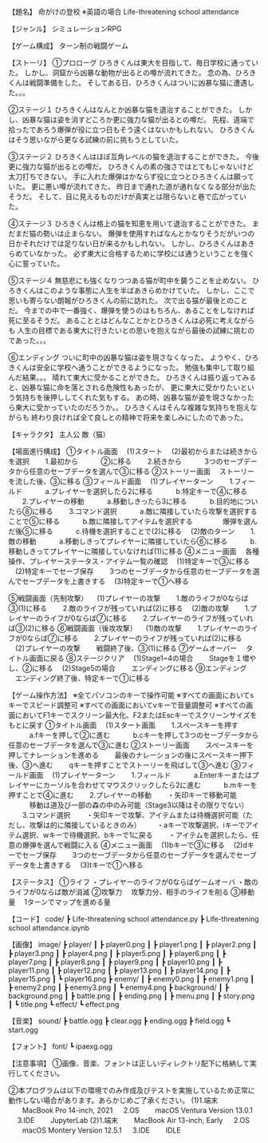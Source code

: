 【題名】
命がけの登校
※英語の場合
Life-threatening school attendance

【ジャンル】
シミュレーションRPG

【ゲーム構成】
ターン制の戦闘ゲーム

【ストーリ】
①プロローグ
ひろきくんは東大を目指して、毎日学校に通っていた。
しかし、洞窟から凶暴な動物が出るとの噂が流れてきた。
念の為、ひろきくんは戦闘準備をした。
そしてある日、ひろきくんはついに凶暴な猫に遭遇した。。。

②ステージ１
ひろきくんはなんとか凶暴な猫を退治することができた。
しかし、凶暴な猫は姿を消すどころか更に強力な猫が出るとの噂だ。
先程、道端で拾ったであろう爆弾が役に立つ日もそう遠くはないかもしれない。
ひろきくんはそう思いながら更なる試練の前に挑もうとしていた。

③ステージ２
ひろきくんはほぼ互角レベルの猫を退治することができた。
今後更に強力な猫が出るとの噂だ。
ひろきくんの素の強さではとてもじゃないけど太刀打ちできない。
手に入れた爆弾はかならず役に立つとひろきくんは願っていた。
更に悪い噂が流れてきた。
昨日まで通れた道が通れなくなる部分が出たそうだ。
そして、目に見えるものだけが真実とは限らないと巷で広がっていた。

④ステージ３
ひろきくんは格上の猫を知恵を用いて退治することができた。
まだまだ猫の勢いは止まらない。
爆弾を使用すればなんとかなりそうだがいつの日かそれだけでは足りない日が来るかもしれない。
しかし、ひろきくんはあきらめていなかった。
必ず東大に合格するために学校には通うということを強く心に誓っていた。

⑤ステージ４
無慈悲にも強くなりつつある猫が町中を襲うことを止めない。
ひろきくんはこのような事態に人生を半ばあきらめかけていた。
しかし、ここで思いも寄らない朗報がひろきくんの前に訪れた。
次で出る猫が最後とのことだ。
今までの中で一番強く、爆弾を使うのはもちろん、あることをしなければ死に至るそうだ。
あることとはどんなことかとひろきくんは必死に考えながらも
人生の目標である東大に行きたいとの思いを抱えながら最後の試練に挑むのであった。。。

⑥エンディング
ついに町中の凶暴な猫は姿を現さなくなった。
ようやく、ひろきくんは安全に学校へ通うことができるようになった。
勉強も集中して取り組んだ結果。。。
晴れて東大に受かることができた。
ひろきくんは振り返ってみると、凶暴な猫に命を落とされる危険性もあったが、
更に東大に受かりたいという気持ちを後押ししてくれた気もする。
あの時、凶暴な猫が姿を現さなかったら東大に受かっていたのだろうか。。
ひろきくんはそんな複雑な気持ちを抱えながらも
終わり良ければ全て良しとの精神で将来を楽しみにしたのであった。

【キャラクタ】
主人公
敵（猫）

【場面進行構成】
①タイトル画面
　(1)スタート
　(2)最初からまたは続きからを選択
　　1.最初から
　　　②に移る
　　2.続きから
　　　3つのセーブデータから任意のセーブデータを選んで③に移る
②ストーリー画面
　ストーリーを流した後、③に移る
③フィールド画面
　(1)プレイヤーターン
　　1.フィールド
　　　a.プレイヤーを選択したら2に移る
　　　b.特定キーで④に移る
　　2.プレイヤーの移動
　　　a.移動しきったら3に移る
　　　b.目的地についたら⑧に移る
　　3.コマンド選択
　　　a.敵に隣接していたら攻撃を選択することで⑤に移る
　　　b.敵に隣接してアイテムを選択する
　　　　爆弾を選んだ後⑤に移る
　　　c.待機を選択することで(2)に移る
　(2)敵のターン
　　1.敵の移動
　　　a.移動しきってプレイヤーに隣接していたら⑥に移る
　　　b.移動しきってプレイヤーに隣接していなければ(1)に移る
④メニュー画面
　各種操作、プレイヤーステータス・アイテム一覧の確認
　(1)特定キーで③に移る
　(2)特定キーでセーブ保存
　　3つのセーブデータから任意のセーブデータを選んでセーブデータを上書きする
　(3)特定キーで①へ移る

⑤戦闘画面（先制攻撃）
　(1)プレイヤーの攻撃
　　1.敵のライフが0ならば③(1)に移る
　　2.敵のライフが残っていれば(2)に移る
　(2)敵の攻撃
　　1.プレイヤーのライフが0ならば⑦に移る
　　2.プレイヤーのライフが残っていれば③(2)に移る
⑥戦闘画面（後攻攻撃）
　(1)敵の攻撃
　　1.プレイヤーのライフが0ならば⑦に移る
　　2.プレイヤーのライフが残っていれば(2)に移る
　(2)プレイヤーの攻撃
　　戦闘終了後、③(1)に移る
⑦ゲームオーバー
　タイトル画面に戻る
⑧ステージクリア
　(1)Stage1~4の場合
　　Stageを１増やし、②に移る
　(2)Stage5の場合
　　エンディングに移る
⑨エンディング
　エンディング終了後、特定キーで①に移る

【ゲーム操作方法】
※全てパソコンのキーで操作可能
※すべての画面においてsキーでスピード調整可
※すべての画面においてvキーで音量調整可
※すべての画面においてF1キーでスクリーン最大化、F2またはEscキーでスクリーンサイズをもとに戻す
①タイトル画面
　(1)スタート画面
　　1.スペースキーを押す
　　　a.fキーを押して②に進む
　　　b.cキーを押して3つのセーブデータから任意のセーブデータを選んで③に進む
②ストーリー画面
　　スペースキーを押してナレーションを進める
　　最後のナレーションの後にスペースキー押下後、③へ進む
　　qキーを押すことでストーリーを飛ばして③へ進む
③フィールド画面
　(1)プレイヤーターン
　　1.フィールド
　　　a.Enterキーまたはプレイヤーにカーソルを合わせてマウスクリックしたら2に進む
　　　b.mキーを押すことで④に進む
　　2.プレイヤーの移動
　　・矢印キーで移動可能
　　　移動は道及び一部の森の中のみ可能（Stage3以降はその限りでない）
　　3.コマンド選択
　　・矢印キーで攻撃、アイテムまたは待機選択可能（ただし、攻撃は的に隣接しているときのみ）
　　・aキーで攻撃選択、iキーでアイテム選択、wキーで待機選択、bキーで1に戻る
　　・アイテムを選択したら、任意の爆弾を選んで戦闘に入る
④メニュー画面
　(1)bキーで③に移る
　(2)dキーでセーブ保存
　　3つのセーブデータから任意のセーブデータを選んでセーブデータを上書きする
　(3)tキーで①へ移る

【ステータス】
①ライフ
・プレイヤーのライフが0ならばゲームオーバ
・敵のライフが0ならば敵が消滅
②攻撃力
　攻撃力分、相手のライフを削る
③移動量
　1ターンでマップを進める量

【コード】
code/
    ┣ Life-threatening school attendance.py
    ┣ Life-threatening school attendance.ipynb
        
【画像】
image/
    ┣ player/
    ┃    ┣ player0.png
    ┃    ┣ player1.png
    ┃    ┣ player2.png
    ┃    ┣ player3.png
    ┃    ┣ player4.png
    ┃    ┣ player5.png
    ┃    ┣ player6.png
    ┃    ┣ player7.png
    ┃    ┣ player8.png
    ┃    ┣ player9.png
    ┃    ┣ player10.png
    ┃    ┣ player11.png
    ┃    ┣ player12.png
    ┃    ┣ player13.png
    ┃    ┣ player14.png
    ┃    ┣ player15.png
    ┃    ┗ player16.png
    ┣ enemy/
    ┃    ┣ enemy0.png
    ┃    ┣ enemy1.png
    ┃    ┣ enemy2.png
    ┃    ┣ enemy3.png
    ┃    ┗ enemy4.png
    ┣ background/
    ┃    ┣ background.png
    ┃    ┣ battle.png
    ┃    ┣ ending.png
    ┃    ┣ menu.png
    ┃    ┣ story.png
    ┃    ┗ title.png
    ┗ effect/
            ┗ effect.png

【音楽】
sound/
    ┣ battle.ogg
    ┣ clear.ogg
    ┣ ending.ogg
    ┣ field.ogg
    ┗ start.ogg

【フォント】
font/
    ┗ ipaexg.ogg

【注意事項】
①画像、音楽、フォントは正しいディレクトリ配下に格納して実行してください。

②本プログラムは以下の環境でのみ作成及びテストを実施しているため正常に動作しない場合があります。あらかじめご了承ください。
(1)1.端末
　　MacBook Pro 14-inch, 2021
　 2.OS
　　macOS Ventura Version 13.0.1
　 3.IDE
　　JupyterLab
(2)1.端末
　　MacBook Air 13-inch, Early
　 2.OS
　　macOS Montery Version 12.5.1
　 3.IDE
　　IDLE
